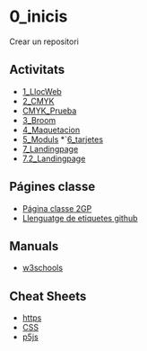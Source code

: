 # 0_inicis
Crear un repositori

## Activitats
* [1_LlocWeb](https://marina-uribe.github.io/1llocweb/)
* [2_CMYK](https://marina-uribe.github.io/2_CMYK/.)
* [CMYK_Prueba](https://marina-uribe.github.io/CMYK/.)
* [3_Broom](https://marina-uribe.github.io/3_Broom/.)
* [4_Maquetacion](https://marina-uribe.github.io/04_Maquetacion/.)
* [5_Moduls](https://marina-uribe.github.io/5_Moduls/.)
*`[6_tarjetes]()
* [7_Landingpage](https://marina-uribe.github.io/7_landingpage/)
* [7.2_Landingpage](https://marina-uribe.github.io/7.2_landigpage/)

##  Págines classe
* [Página classe 2GP](https://arquesm.github.io/2GP/)
* [Llenguatge de etiquetes github](https://github.com/adam-p/markdown-here)

## Manuals
* [w3schools](https://www.w3schools.com/)

## Cheat Sheets
* [https](https://websitesetup.org/html5-cheat-sheet/)
* [CSS](https://websitesetup.org/css3-cheat-sheet/)
* [p5js](https://github.com/bmoren/p5js-cheat-sheet)
